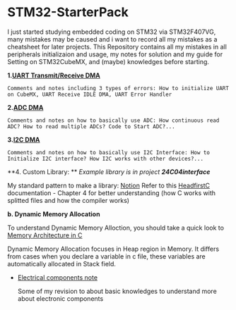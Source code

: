 # STM32-StarterPack


I just started studying embedded coding on STM32 via STM32F407VG, many mistakes may be caused and i want to record all my mistakes as a cheatsheet for later projects. This Repository contains all my mistakes in all peripherals initializaion and usage, my notes for solution and my guide for Setting on STM32CubeMX, and (maybe) knowledges before starting.

**1.[UART Transmit/Receive DMA](./Documentations/UART.md)**

	Comments and notes including 3 types of errors: How to initialize UART on CubeMX, UART Receive IDLE DMA, UART Error Handler 

**2.[ADC DMA](./Documentations/ADC.md)**

	Comments and notes on how to basically use ADC: How continuous read ADC? How to read multiple ADCs? Code to Start ADC?...

**3.[I2C DMA](./Documentations/I2C.md)**

	Comments and notes on how to basically use I2C Interface: How to Initialize I2C interface? How I2C works with other devices?...

**4. Custom Library: **
*Example library is in project **24C04interface***

My standard pattern to make a library: [Notion](https://fortunate-smash-efc.notion.site/Embedded-Programing-1ce6e9d260744f34bc9a1285a08cb28a)
Refer to this [HeadfirstC](http://karadev.net/uroci/filespdf/files/head-first-c-o-reilly-david-grifffiths-dawn-griffiths.pdf) documentation - Chapter 4 for better understanding (how C works with splitted files and how the compiler works)

**b. Dynamic Memory Allocation** 

To understand Dynamic Memory Alloction, you should take a quick look to [Memory Architecture in C](https://www.facebook.com/truonggiang.deviot.vn/videos/1305159089970607)

Dynamic Memory Allocation focuses in Heap region in Memory. It differs from cases when you declare a variable in c file, these variables are automatically allocated in Stack field.

- [Electrical components note](Electricalcomponents.md)
	
	Some of my revision to about basic knowledges to understand more about electronic components
